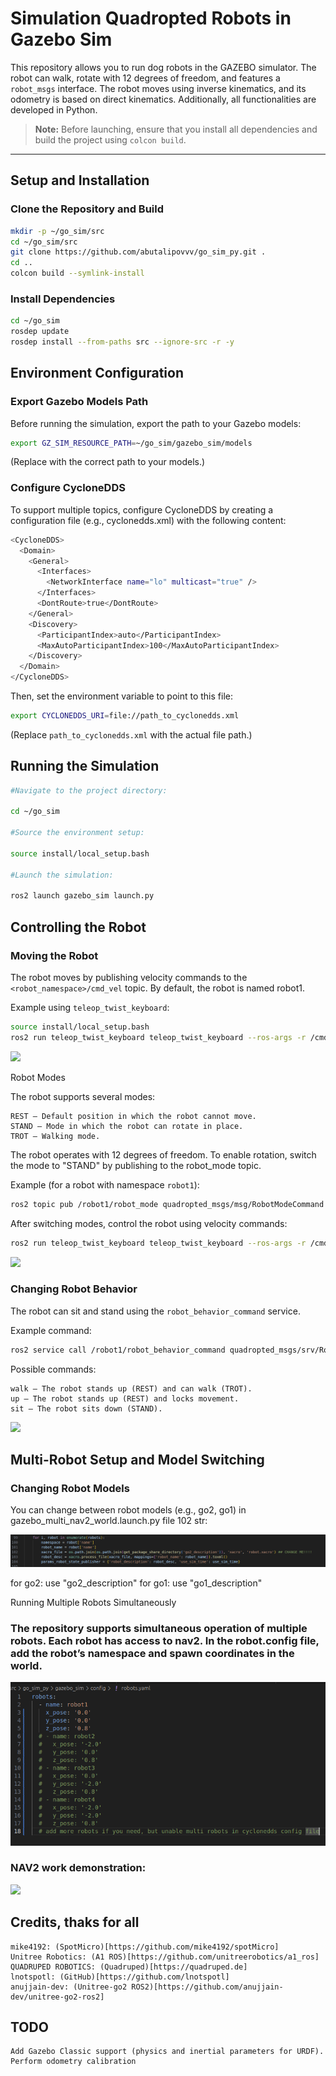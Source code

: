 # Simulation Quadropted Robots in Gazebo Sim

This repository allows you to run dog robots in the GAZEBO simulator. The robot can walk, rotate with 12 degrees of freedom, and features a `robot_msgs` interface. The robot moves using inverse kinematics, and its odometry is based on direct kinematics. Additionally, all functionalities are developed in Python.

> **Note:** Before launching, ensure that you install all dependencies and build the project using `colcon build`.

---

## Setup and Installation

### Clone the Repository and Build

```bash
mkdir -p ~/go_sim/src
cd ~/go_sim/src
git clone https://github.com/abutalipovvv/go_sim_py.git .
cd ..
colcon build --symlink-install
```

### Install Dependencies

```bash
cd ~/go_sim
rosdep update
rosdep install --from-paths src --ignore-src -r -y
```

## Environment Configuration

### Export Gazebo Models Path

Before running the simulation, export the path to your Gazebo models:

```bash
export GZ_SIM_RESOURCE_PATH=~/go_sim/gazebo_sim/models
```
(Replace with the correct path to your models.)

### Configure CycloneDDS

To support multiple topics, configure CycloneDDS by creating a configuration file (e.g., cyclonedds.xml) with the following content:

```bash
<CycloneDDS>
  <Domain>
    <General>
      <Interfaces>
        <NetworkInterface name="lo" multicast="true" />
      </Interfaces>
      <DontRoute>true</DontRoute>
    </General>
    <Discovery>
      <ParticipantIndex>auto</ParticipantIndex>
      <MaxAutoParticipantIndex>100</MaxAutoParticipantIndex>
    </Discovery>
  </Domain>
</CycloneDDS>
```
Then, set the environment variable to point to this file:

```bash
export CYCLONEDDS_URI=file://path_to_cyclonedds.xml
```

(Replace `path_to_cyclonedds.xml` with the actual file path.)

## Running the Simulation

```bash
#Navigate to the project directory:

cd ~/go_sim

#Source the environment setup:

source install/local_setup.bash

#Launch the simulation:

ros2 launch gazebo_sim launch.py
```

## Controlling the Robot

### Moving the Robot

The robot moves by publishing velocity commands to the `<robot_namespace>/cmd_vel` topic. By default, the robot is named robot1.

Example using `teleop_twist_keyboard`:

```bash
source install/local_setup.bash
ros2 run teleop_twist_keyboard teleop_twist_keyboard --ros-args -r /cmd_vel:=/robot1/cmd_vel
```


![](./media/robot_move.gif)

Robot Modes

The robot supports several modes:

    REST – Default position in which the robot cannot move.
    STAND – Mode in which the robot can rotate in place.
    TROT – Walking mode.

The robot operates with 12 degrees of freedom. To enable rotation, switch the mode to "STAND" by publishing to the robot_mode topic.

Example (for a robot with namespace `robot1`):

```bash
ros2 topic pub /robot1/robot_mode quadropted_msgs/msg/RobotModeCommand "{mode: 'STAND', robot_id: 1}"
```

After switching modes, control the robot using velocity commands:

```bash
ros2 run teleop_twist_keyboard teleop_twist_keyboard --ros-args -r /cmd_vel:=/robot1/cmd_vel
```


![](./media/move1.gif)

### Changing Robot Behavior

The robot can sit and stand using the `robot_behavior_command` service.

Example command:

```bash
ros2 service call /robot1/robot_behavior_command quadropted_msgs/srv/RobotBehaviorCommand "{command: 'walk'}"
```

Possible commands:

    walk – The robot stands up (REST) and can walk (TROT).
    up – The robot stands up (REST) and locks movement.
    sit – The robot sits down (STAND).

![](./media/sitUp.gif)

## Multi-Robot Setup and Model Switching

### Changing Robot Models

You can change between robot models (e.g., go2, go1) in gazebo_multi_nav2_world.launch.py file 102 str:

![](./media/switch.png)

for go2: use "go2_description" 
for go1: use "go1_description"

Running Multiple Robots Simultaneously

### The repository supports simultaneous operation of multiple robots. Each robot has access to nav2. In the robot.config file, add the robot’s namespace and spawn coordinates in the world.
![](./media/robot_config.png)

### NAV2 work demonstration: 
![](./media/robot-nav2.gif)


## Credits, thaks for all

    mike4192: (SpotMicro)[https://github.com/mike4192/spotMicro]
    Unitree Robotics: (A1 ROS)[https://github.com/unitreerobotics/a1_ros]
    QUADRUPED ROBOTICS: (Quadruped)[https://quadruped.de]
    lnotspotl: (GitHub)[https://github.com/lnotspotl]
    anujjain-dev: (Unitree-go2 ROS2)[https://github.com/anujjain-dev/unitree-go2-ros2]

## TODO

    Add Gazebo Classic support (physics and inertial parameters for URDF).
    Perform odometry calibration 